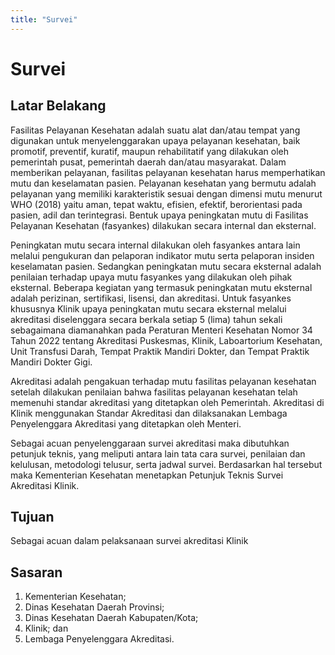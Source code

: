 ```yaml
---
title: "Survei"
---
```


# Survei

## Latar Belakang 
Fasilitas Pelayanan Kesehatan adalah suatu alat dan/atau tempat yang digunakan untuk menyelenggarakan upaya pelayanan kesehatan, baik promotif, preventif, kuratif, maupun rehabilitatif yang dilakukan oleh pemerintah pusat, pemerintah daerah dan/atau masyarakat. Dalam memberikan pelayanan, fasilitas pelayanan kesehatan harus memperhatikan mutu dan keselamatan pasien. Pelayanan kesehatan yang bermutu adalah pelayanan yang memiliki karakteristik  sesuai dengan dimensi mutu menurut WHO (2018) yaitu aman, tepat waktu, efisien, efektif, berorientasi pada pasien, adil dan terintegrasi. Bentuk upaya peningkatan mutu di Fasilitas Pelayanan Kesehatan (fasyankes) dilakukan secara internal dan eksternal.  

Peningkatan mutu secara internal dilakukan oleh fasyankes antara lain melalui pengukuran dan pelaporan indikator mutu serta pelaporan insiden keselamatan pasien. Sedangkan peningkatan mutu secara eksternal adalah penilaian terhadap upaya mutu fasyankes yang dilakukan oleh pihak eksternal. Beberapa kegiatan yang termasuk peningkatan mutu eksternal adalah perizinan, sertifikasi, lisensi, dan akreditasi. Untuk fasyankes khususnya Klinik upaya peningkatan mutu secara eksternal melalui akreditasi diselenggara secara berkala setiap 5 (lima) tahun sekali sebagaimana diamanahkan pada Peraturan Menteri Kesehatan Nomor 34 Tahun 2022 tentang Akreditasi Puskesmas, Klinik, Laboartorium Kesehatan, Unit Transfusi Darah, Tempat Praktik Mandiri Dokter, dan Tempat Praktik Mandiri Dokter Gigi.  

Akreditasi adalah pengakuan terhadap mutu fasilitas pelayanan kesehatan setelah dilakukan penilaian bahwa fasilitas pelayanan kesehatan telah memenuhi standar akreditasi yang ditetapkan oleh Pemerintah. Akreditasi di Klinik menggunakan Standar Akreditasi dan dilaksanakan Lembaga Penyelenggara Akreditasi yang ditetapkan oleh Menteri.  

Sebagai acuan penyelenggaraan survei akreditasi maka dibutuhkan petunjuk teknis, yang meliputi antara lain tata cara survei, penilaian dan kelulusan, metodologi telusur, serta jadwal survei. Berdasarkan hal tersebut maka Kementerian Kesehatan menetapkan Petunjuk Teknis Survei Akreditasi Klinik. 

## Tujuan 
Sebagai acuan dalam pelaksanaan survei akreditasi Klinik  

## Sasaran 
1. Kementerian Kesehatan;  
2. Dinas Kesehatan Daerah Provinsi;  
3. Dinas Kesehatan Daerah Kabupaten/Kota;  
4. Klinik; dan 
5. Lembaga Penyelenggara Akreditasi. 
